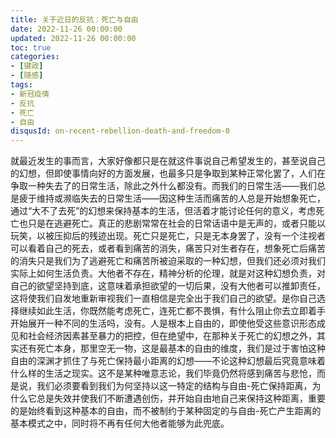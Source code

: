 ```yaml
---
title: 关于近日的反抗：死亡与自由
date: 2022-11-26 00:00:00
updated: 2022-11-26 00:00:00
toc: true
categories:
- [键政]
- [随感]
tags: 
- 新冠疫情
- 反抗
- 死亡
- 自由
disqusId: on-recent-rebellion-death-and-freedom-0
---
```


就最近发生的事而言，大家好像都只是在就这件事说自己希望发生的，甚至说自己的幻想，但即使事情向好的方面发展，也最多只是争取到某种正常化罢了，人们在争取一种失去了的日常生活，除此之外什么都没有。而我们的日常生活——我们总是疲于维持或濒临失去的日常生活——因这种生活而痛苦的人总是开始想象死亡，通过“大不了去死”的幻想来保持基本的生活，但活着才能讨论任何的意义，考虑死亡也只是在逃避死亡。真正的悲剧常常在社会的日常话语中是无声的，或者只能以玩笑，以被压抑后的残迹出现。死亡只是死亡，只是无本身罢了，没有一个注视者可以看着自己的死去，或者看到痛苦的消失，痛苦只对生者存在，想象死亡后痛苦的消失只是我们为了逃避死亡和痛苦所被迫采取的一种幻想，但我们还必须对我们实际上如何生活负责。大他者不存在，精神分析的伦理，就是对这种幻想负责，对自己的欲望坚持到底，这意味着承担欲望的一切后果，没有大他者可以推卸责任，这将使我们自发地重新审视我们一直相信是完全出于我们自己的欲望。是你自己选择继续如此生活，你既然能考虑死亡，连死亡都不畏惧，有什么阻止你去立即着手开始展开一种不同的生活吗，没有。人是根本上自由的，即使他受这些意识形态成见和社会经济因素甚至暴力的把控，但在绝望中，在那种关于死亡的幻想之外，其实还有死亡本身，那里空无一物，这是最基本的自由的维度，我们是过于害怕这种自由的深渊才抓住了与死亡保持最小距离的幻想——不论这种幻想最后究竟意味着什么样的生活之现实。这不是某种唯意志论，我们毕竟仍然将感到痛苦与悲怆，而是说，我们必须要看到我们为何坚持以这一特定的结构与自由-死亡保持距离，为什么它总是失效并使我们不断遭遇创伤，并开始自由地自己来保持这种距离，重要的是始终看到这种基本的自由，而不被制约于某种固定的与自由-死亡产生距离的基本模式之中，同时将不再有任何大他者能够为此兜底。
